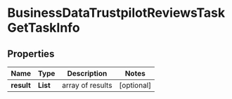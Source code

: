 # BusinessDataTrustpilotReviewsTaskGetTaskInfo


## Properties

| Name | Type | Description | Notes |
|------------ | ------------- | ------------- | -------------|
**result** | **List<BusinessDataTrustpilotReviewsTaskGetResultInfo>** | array of results |[optional]|